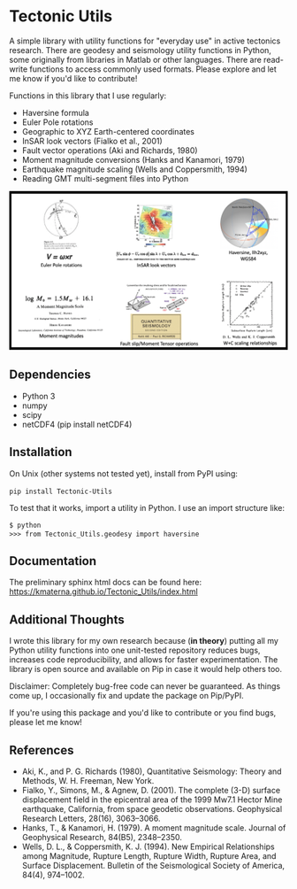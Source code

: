 # Tectonic Utils

A simple library with utility functions for "everyday use" in active tectonics research. 
There are geodesy and seismology utility functions in Python, 
some originally from libraries in Matlab or other languages. 
There are read-write functions to access commonly used formats. 
Please explore and let me know if you'd like to contribute! 

Functions in this library that I use regularly:
* Haversine formula
* Euler Pole rotations
* Geographic to XYZ Earth-centered coordinates
* InSAR look vectors (Fialko et al., 2001)
* Fault vector operations (Aki and Richards, 1980)
* Moment magnitude conversions (Hanks and Kanamori, 1979)
* Earthquake magnitude scaling (Wells and Coppersmith, 1994)
* Reading GMT multi-segment files into Python

![cover](https://github.com/kmaterna/Tectonic_Utils/blob/master/Tectonic_Utils/cover_picture.png)

## Dependencies
* Python 3
* numpy
* scipy 
* netCDF4 (pip install netCDF4)


## Installation
On Unix (other systems not tested yet), install from PyPI using: 

```pip install Tectonic-Utils```

To test that it works, import a utility in Python. I use an import structure like: 
```
$ python
>>> from Tectonic_Utils.geodesy import haversine
```

## Documentation
The preliminary sphinx html docs can be found here: https://kmaterna.github.io/Tectonic_Utils/index.html

## Additional Thoughts
I wrote this library for my own research because (**in theory**) 
putting all my Python utility functions 
into one unit-tested repository reduces bugs, increases code reproducibility, and allows for faster experimentation. 
The library is open source and available on Pip in case it would help others too. 

Disclaimer: Completely bug-free code can never be guaranteed. As things come up, I occasionally fix and update the package on Pip/PyPI.    

If you're using this package and you'd like to contribute or you find bugs, please let me know!  

## References

* Aki, K., and P. G. Richards (1980), Quantitative Seismology: Theory and Methods, W. H. Freeman, New York.
* Fialko, Y., Simons, M., & Agnew, D. (2001). The complete (3-D) surface displacement field in the epicentral area of the 1999 Mw7.1 Hector Mine earthquake, California, from space geodetic observations. Geophysical Research Letters, 28(16), 3063–3066.
* Hanks, T., & Kanamori, H. (1979). A moment magnitude scale. Journal of Geophysical Research, 84(B5), 2348–2350.
* Wells, D. L., & Coppersmith, K. J. (1994). New Empirical Relationships among Magnitude, Rupture Length, Rupture Width, Rupture Area, and Surface Displacement. Bulletin of the Seismological Society of America, 84(4), 974–1002. 
